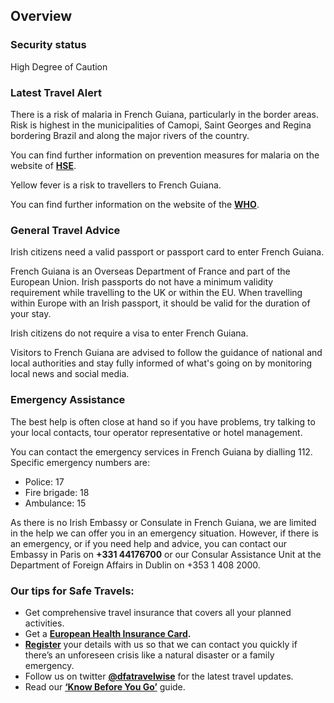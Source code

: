 ## Overview

### **Security status**

High Degree of Caution

### **Latest Travel Alert**

There is a risk of malaria in French Guiana, particularly in the border areas. Risk is highest in the municipalities of Camopi, Saint Georges and Regina bordering Brazil and along the major rivers of the country.

You can find further information on prevention measures for malaria on the website of [**HSE**](https://www2.hse.ie/conditions/malaria/#:~:text=Preventing%20malaria&text=Bite%20prevention%20%E2%80%93%20avoid%20mosquito%20bites,if%20so%20take%20them%20correctly).

Yellow fever is a risk to travellers to French Guiana.

You can find further information on the website of the [**WHO**](https://www.who.int/emergencies/disease-outbreak-news/item/2020-DON288#:~:text=WHO%20recommends%20vaccination%20against%20yellow,over%20one%20year%20of%20age.).

### **General Travel Advice**

Irish citizens need a valid passport or passport card to enter French Guiana.

French Guiana is an Overseas Department of France and part of the European Union. Irish passports do not have a minimum validity requirement while travelling to the UK or within the EU. When travelling within Europe with an Irish passport, it should be valid for the duration of your stay.

Irish citizens do not require a visa to enter French Guiana.

Visitors to French Guiana are advised to follow the guidance of national and local authorities and stay fully informed of what's going on by monitoring local news and social media.

### **Emergency Assistance**

The best help is often close at hand so if you have problems, try talking to your local contacts, tour operator representative or hotel management.

You can contact the emergency services in French Guiana by dialling 112. Specific emergency numbers are:

* Police: 17
* Fire brigade: 18
* Ambulance: 15

As there is no Irish Embassy or Consulate in French Guiana, we are limited in the help we can offer you in an emergency situation. However, if there is an emergency, or if you need help and advice, you can contact our Embassy in Paris on **+331 44176700** or our Consular Assistance Unit at the Department of Foreign Affairs in Dublin on +353 1 408 2000.

### **Our tips for Safe Travels:**

* Get comprehensive travel insurance that covers all your planned activities.
* Get a [**European Health Insurance Card**](http://www.hse.ie/eng/services/list/1/schemes/EHIC/)**.**
* [**Register**](/en/dfa/overseas-travel/citizens-registration/) your details with us so that we can contact you quickly if there’s an unforeseen crisis like a natural disaster or a family emergency.
* Follow us on twitter [**@dfatravelwise**](https://www.twitter.com/DFATravelWise) for the latest travel updates.
* Read our [**‘Know Before You Go’**](/en/dfa/overseas-travel/know-before-you-go/) guide.